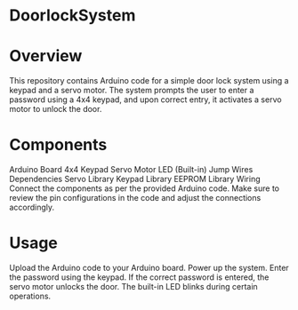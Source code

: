 # DoorlockSystem

# Overview
This repository contains Arduino code for a simple door lock system using a keypad and a servo motor. The system prompts the user to enter a password using a 4x4 keypad, and upon correct entry, it activates a servo motor to unlock the door.

# Components
Arduino Board
4x4 Keypad
Servo Motor
LED (Built-in)
Jump Wires
Dependencies
Servo Library
Keypad Library
EEPROM Library
Wiring
Connect the components as per the provided Arduino code. Make sure to review the pin configurations in the code and adjust the connections accordingly.

# Usage
Upload the Arduino code to your Arduino board.
Power up the system.
Enter the password using the keypad.
If the correct password is entered, the servo motor unlocks the door.
The built-in LED blinks during certain operations.
